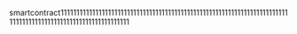 smartcontract11111111111111111111111111111111111111111111111111111111111111111111111111111111111111111111111111111111111111
